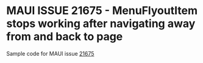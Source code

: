 # MAUI ISSUE 21675 - MenuFlyoutItem stops working after navigating away from and back to page

Sample code for MAUI issue [21675](https://github.com/dotnet/maui/issues/21675)

